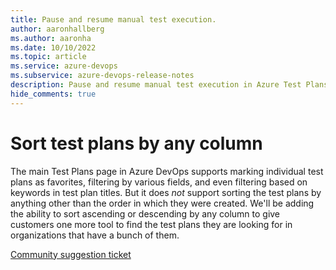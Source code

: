 ```yaml
---
title: Pause and resume manual test execution.
author: aaronhallberg
ms.author: aaronha
ms.date: 10/10/2022
ms.topic: article
ms.service: azure-devops
ms.subservice: azure-devops-release-notes
description: Pause and resume manual test execution in Azure Test Plans
hide_comments: true
---
```


# Sort test plans by any column

The main Test Plans page in Azure DevOps supports marking individual test plans as favorites, filtering by various
fields, and even filtering based on keywords in test plan titles. But it does *not* support sorting the test plans
by anything other than the order in which they were created. We'll be adding the ability to sort ascending or 
descending by any column to give customers one more tool to find the test plans they are looking for in organizations
that have a bunch of them.

[Community suggestion ticket](https://developercommunity.visualstudio.com/t/azure-devops-test-plan-main-page-need-ability-to-a/861421)